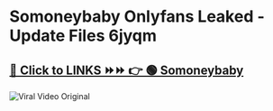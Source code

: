 
 # Somoneybaby Onlyfans Leaked - Update Files 6jyqm

## <h2><a href="https://clipsfans.com/Somoneybaby&ref=git">🔗 Click to LINKS ⏩⏩ 👉 🟢 Somoneybaby </a></h2>

<a href="https://clipsfans.com/Somoneybaby&ref=git" rel="nofollow" data-target="animated-image.originalLink"><img src="https://i.ibb.co.com/xMMVF88/686577567.gif" alt="Viral Video Original" style="max-width: 100%; display: inline-block;" data-target="animated-image.originalImage"></a>

